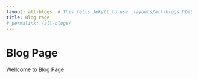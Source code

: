 ```yaml
---
layout: all-blogs  # This tells Jekyll to use _layouts/all-blogs.html
title: Blog Page
# permalink: /all-blogs/
---
```


# Blog Page

Wellcome to Blog Page
